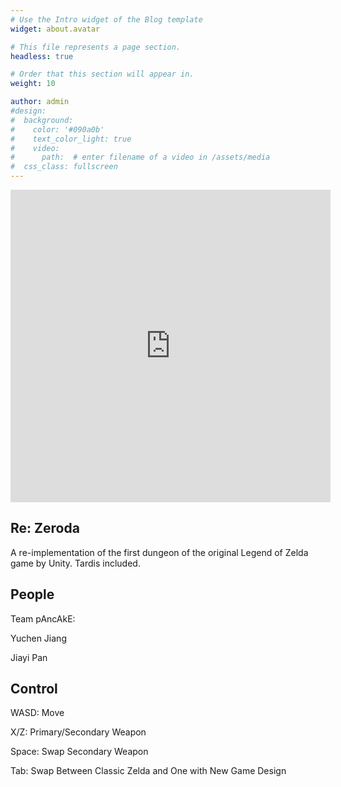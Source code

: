 ```yaml
---
# Use the Intro widget of the Blog template
widget: about.avatar

# This file represents a page section.
headless: true

# Order that this section will appear in.
weight: 10

author: admin
#design:
#  background:
#    color: '#090a0b'
#    text_color_light: true
#    video:
#      path:  # enter filename of a video in /assets/media
#  css_class: fullscreen
---
```


<iframe frameborder="0" src="https://itch.io/embed-upload/6568970?color=333333" allowfullscreen="" width="512" height="500"><a href="https://jiayi-pan.itch.io/zeroda">Play Zeroda on itch.io</a></iframe>

## Re: Zeroda

A re-implementation of the first dungeon of the original Legend of Zelda game by Unity. Tardis included.

## People

Team pAncAkE:

Yuchen Jiang

Jiayi Pan

## Control

WASD: Move

X/Z: Primary/Secondary Weapon

Space: Swap Secondary Weapon

Tab: Swap Between Classic Zelda and One with New Game Design
